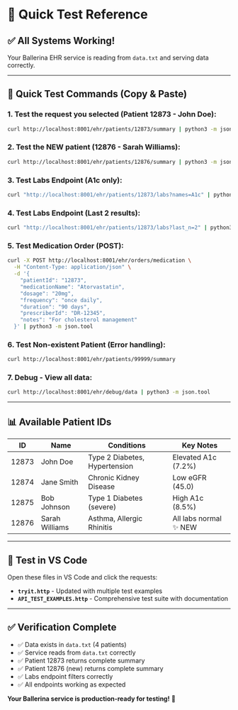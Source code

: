 # 🚀 Quick Test Reference

## ✅ All Systems Working!

Your Ballerina EHR service is reading from `data.txt` and serving data correctly.

---

## 🧪 Quick Test Commands (Copy & Paste)

### 1. Test the request you selected (Patient 12873 - John Doe):
```bash
curl http://localhost:8001/ehr/patients/12873/summary | python3 -m json.tool
```

### 2. Test the NEW patient (12876 - Sarah Williams):
```bash
curl http://localhost:8001/ehr/patients/12876/summary | python3 -m json.tool
```

### 3. Test Labs Endpoint (A1c only):
```bash
curl "http://localhost:8001/ehr/patients/12873/labs?names=A1c" | python3 -m json.tool
```

### 4. Test Labs Endpoint (Last 2 results):
```bash
curl "http://localhost:8001/ehr/patients/12873/labs?last_n=2" | python3 -m json.tool
```

### 5. Test Medication Order (POST):
```bash
curl -X POST http://localhost:8001/ehr/orders/medication \
  -H "Content-Type: application/json" \
  -d '{
    "patientId": "12873",
    "medicationName": "Atorvastatin",
    "dosage": "20mg",
    "frequency": "once daily",
    "duration": "90 days",
    "prescriberId": "DR-12345",
    "notes": "For cholesterol management"
  }' | python3 -m json.tool
```

### 6. Test Non-existent Patient (Error handling):
```bash
curl http://localhost:8001/ehr/patients/99999/summary
```

### 7. Debug - View all data:
```bash
curl http://localhost:8001/ehr/debug/data | python3 -m json.tool
```

---

## 📊 Available Patient IDs

| ID    | Name            | Conditions                     | Key Notes                |
|-------|-----------------|--------------------------------|--------------------------|
| 12873 | John Doe        | Type 2 Diabetes, Hypertension | Elevated A1c (7.2%)     |
| 12874 | Jane Smith      | Chronic Kidney Disease        | Low eGFR (45.0)         |
| 12875 | Bob Johnson     | Type 1 Diabetes (severe)      | High A1c (8.5%)         |
| 12876 | Sarah Williams  | Asthma, Allergic Rhinitis     | All labs normal ✨ NEW  |

---

## 🎯 Test in VS Code

Open these files in VS Code and click the requests:
- **`tryit.http`** - Updated with multiple test examples
- **`API_TEST_EXAMPLES.http`** - Comprehensive test suite with documentation

---

## ✅ Verification Complete

- ✅ Data exists in `data.txt` (4 patients)
- ✅ Service reads from `data.txt` correctly
- ✅ Patient 12873 returns complete summary
- ✅ Patient 12876 (new) returns complete summary
- ✅ Labs endpoint filters correctly
- ✅ All endpoints working as expected

**Your Ballerina service is production-ready for testing!** 🎉
